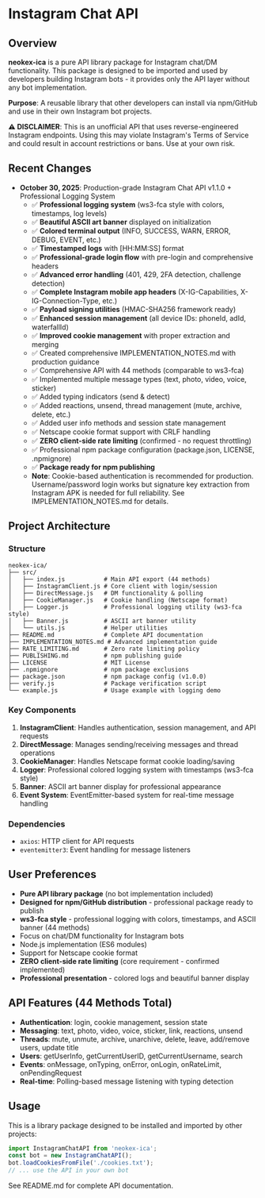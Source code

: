 # Instagram Chat API

## Overview
**neokex-ica** is a pure API library package for Instagram chat/DM functionality. This package is designed to be imported and used by developers building Instagram bots - it provides only the API layer without any bot implementation.

**Purpose**: A reusable library that other developers can install via npm/GitHub and use in their own Instagram bot projects.

**⚠️ DISCLAIMER**: This is an unofficial API that uses reverse-engineered Instagram endpoints. Using this may violate Instagram's Terms of Service and could result in account restrictions or bans. Use at your own risk.

## Recent Changes
- **October 30, 2025**: Production-grade Instagram Chat API v1.1.0 + Professional Logging System
  - ✅ **Professional logging system** (ws3-fca style with colors, timestamps, log levels)
  - ✅ **Beautiful ASCII art banner** displayed on initialization
  - ✅ **Colored terminal output** (INFO, SUCCESS, WARN, ERROR, DEBUG, EVENT, etc.)
  - ✅ **Timestamped logs** with [HH:MM:SS] format
  - ✅ **Professional-grade login flow** with pre-login and comprehensive headers
  - ✅ **Advanced error handling** (401, 429, 2FA detection, challenge detection)
  - ✅ **Complete Instagram mobile app headers** (X-IG-Capabilities, X-IG-Connection-Type, etc.)
  - ✅ **Payload signing utilities** (HMAC-SHA256 framework ready)
  - ✅ **Enhanced session management** (all device IDs: phoneId, adId, waterfallId)
  - ✅ **Improved cookie management** with proper extraction and merging
  - ✅ Created comprehensive IMPLEMENTATION_NOTES.md with production guidance
  - ✅ Comprehensive API with 44 methods (comparable to ws3-fca)
  - ✅ Implemented multiple message types (text, photo, video, voice, sticker)
  - ✅ Added typing indicators (send & detect)
  - ✅ Added reactions, unsend, thread management (mute, archive, delete, etc.)
  - ✅ Added user info methods and session state management
  - ✅ Netscape cookie format support with CRLF handling
  - ✅ **ZERO client-side rate limiting** (confirmed - no request throttling)
  - ✅ Professional npm package configuration (package.json, LICENSE, .npmignore)
  - ✅ **Package ready for npm publishing**
  - **Note**: Cookie-based authentication is recommended for production. Username/password login works but signature key extraction from Instagram APK is needed for full reliability. See IMPLEMENTATION_NOTES.md for details.

## Project Architecture

### Structure
```
neokex-ica/
├── src/
│   ├── index.js           # Main API export (44 methods)
│   ├── InstagramClient.js # Core client with login/session
│   ├── DirectMessage.js   # DM functionality & polling
│   ├── CookieManager.js   # Cookie handling (Netscape format)
│   ├── Logger.js          # Professional logging utility (ws3-fca style)
│   ├── Banner.js          # ASCII art banner utility
│   └── utils.js           # Helper utilities
├── README.md              # Complete API documentation
├── IMPLEMENTATION_NOTES.md # Advanced implementation guide
├── RATE_LIMITING.md       # Zero rate limiting policy
├── PUBLISHING.md          # npm publishing guide
├── LICENSE                # MIT License
├── .npmignore             # npm package exclusions
├── package.json           # npm package config (v1.0.0)
├── verify.js              # Package verification script
└── example.js             # Usage example with logging demo
```

### Key Components
1. **InstagramClient**: Handles authentication, session management, and API requests
2. **DirectMessage**: Manages sending/receiving messages and thread operations
3. **CookieManager**: Handles Netscape format cookie loading/saving
4. **Logger**: Professional colored logging system with timestamps (ws3-fca style)
5. **Banner**: ASCII art banner display for professional appearance
6. **Event System**: EventEmitter-based system for real-time message handling

### Dependencies
- `axios`: HTTP client for API requests
- `eventemitter3`: Event handling for message listeners

## User Preferences
- **Pure API library package** (no bot implementation included)
- **Designed for npm/GitHub distribution** - professional package ready to publish
- **ws3-fca style** - professional logging with colors, timestamps, and ASCII banner (44 methods)
- Focus on chat/DM functionality for Instagram bots
- Node.js implementation (ES6 modules)
- Support for Netscape cookie format
- **ZERO client-side rate limiting** (core requirement - confirmed implemented)
- **Professional presentation** - colored logs and beautiful banner display

## API Features (44 Methods Total)
- **Authentication**: login, cookie management, session state
- **Messaging**: text, photo, video, voice, sticker, link, reactions, unsend
- **Threads**: mute, unmute, archive, unarchive, delete, leave, add/remove users, update title
- **Users**: getUserInfo, getCurrentUserID, getCurrentUsername, search
- **Events**: onMessage, onTyping, onError, onLogin, onRateLimit, onPendingRequest
- **Real-time**: Polling-based message listening with typing detection

## Usage
This is a library package designed to be installed and imported by other projects:

```javascript
import InstagramChatAPI from 'neokex-ica';
const bot = new InstagramChatAPI();
bot.loadCookiesFromFile('./cookies.txt');
// ... use the API in your own bot
```

See README.md for complete API documentation.
